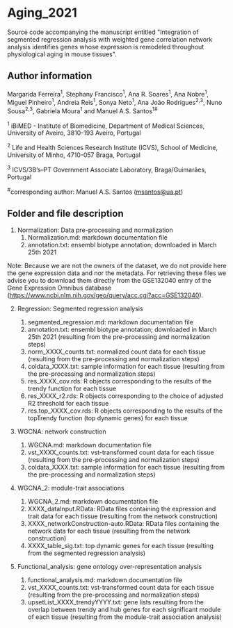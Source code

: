 # Aging_2021
Source code accompanying the manuscript entitled "Integration of segmented regression analysis with weighted gene correlation network analysis identifies genes whose expression is remodeled throughout physiological aging in mouse tissues".

## Author information
Margarida Ferreira<sup>1</sup>, Stephany Francisco<sup>1</sup>, Ana R. Soares<sup>1</sup>, Ana Nobre<sup>1</sup>, Miguel Pinheiro<sup>1</sup>, Andreia Reis<sup>1</sup>, Sonya Neto<sup>1</sup>, Ana João Rodrigues<sup>2,3</sup>, Nuno Sousa<sup>2,3</sup>, Gabriela Moura<sup>1</sup> and Manuel A.S. Santos<sup>1#</sup>

<sup>1</sup> iBiMED - Institute of Biomedicine, Department of Medical Sciences, University of Aveiro, 3810-193 Aveiro, Portugal

<sup>2</sup> Life and Health Sciences Research Institute (ICVS), School of Medicine, University of Minho, 4710-057 Braga, Portugal

<sup>3</sup> ICVS/3B’s–PT Government Associate Laboratory, Braga/Guimarães, Portugal

<sup>#</sup>corresponding author: Manuel A.S. Santos (msantos@ua.pt)

## Folder and file description

1. Normalization: Data pre-processing and normalization
   1. Normalization.md: markdown documentation file
   2. annotation.txt: ensembl biotype annotation; downloaded in March 25th 2021

Note: Because we are not the owners of the dataset, we do not provide here the gene expression data and nor the metadata. For retrieving these files we advise you to download them directly from the GSE132040 entry of the Gene Expression Omnibus database (https://www.ncbi.nlm.nih.gov/geo/query/acc.cgi?acc=GSE132040).

2. Regression: Segmented regression analysis
   1. segmented_regression.md: markdown documentation file
   2. annotation.txt: ensembl biotype annotation; downloaded in March 25th 2021 (resulting from the pre-processing and normalization steps)
   3. norm_XXXX_counts.txt: normalized count data for each tissue (resulting from the pre-processing and normalization steps)
   4. coldata_XXXX.txt: sample information for each tissue (resulting from the pre-processing and normalization steps)
   5. res_XXXX_cov.rds: R objects corresponding to the results of the trendy function for each tissue
   6. res_XXXX_r2.rds: R objects corresponding to the choice of adjusted R2 threshold for each tissue
   7. res.top_XXXX_cov.rds: R objects corresponding to the results of the topTrendy function (top dynamic genes) for each tissue

3. WGCNA: network construction
   1. WGCNA.md: markdown documentation file
   2. vst_XXXX_counts.txt: vst-transformed count data for each tissue (resulting from the pre-processing and normalization steps)
   3. coldata_XXXX.txt: sample information for each tissue (resulting from the pre-processing and normalization steps)
  
4. WGCNA_2: module-trait associations
   1. WGCNA_2.md: markdown documentation file
   2. XXXX_dataInput.RData: RData files containing the expression and trait data for each tissue (resulting from the network construction)
   3. XXXX_networkConstruction-auto.RData: RData files containing the network data for each tissue (resulting from the network construction)
   4. XXXX_table_sig.txt: top dynamic genes for each tissue (resulting from the segmented regression analysis)

5. Functional_analysis: gene ontology over-representation analysis
   1. functional_analysis.md: markdown documentation file
   2. vst_XXXX_counts.txt: vst-transformed count data for each tissue (resulting from the pre-processing and normalization steps)
   3. upsetList_XXXX_trendyYYYY.txt: gene lists resulting from the overlap between trendy and hub genes for each significant module of each tissue (resulting from the module-trait association analysis)
